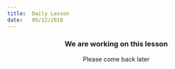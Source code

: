 ```yaml
---
title:  Daily Lesson
date:   05/12/2018
---
```


### <center>We are working on this lesson</center>
<center>Please come back later</center>